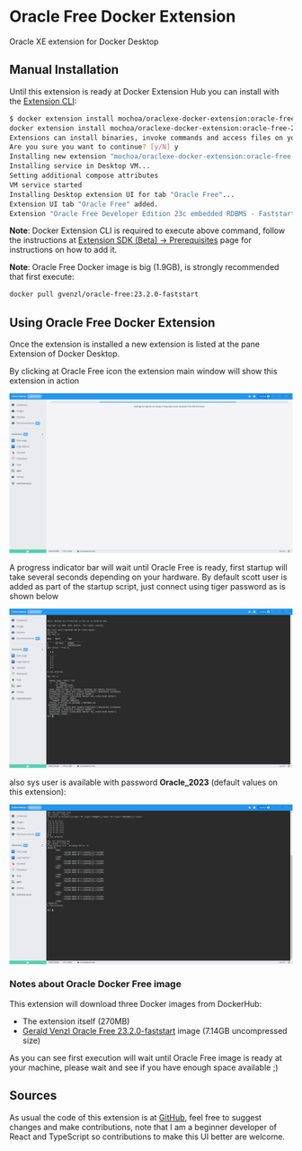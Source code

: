 # Oracle Free Docker Extension

Oracle XE extension for Docker Desktop

## Manual Installation

Until this extension is ready at Docker Extension Hub you can install with the [Extension CLI](https://docs.docker.com/desktop/extensions-sdk/#prerequisites):

```bash
$ docker extension install mochoa/oraclexe-docker-extension:oracle-free-23.2.0-faststart
docker extension install mochoa/oraclexe-docker-extension:oracle-free-23.2.0-faststart
Extensions can install binaries, invoke commands and access files on your machine. 
Are you sure you want to continue? [y/N] y
Installing new extension "mochoa/oraclexe-docker-extension:oracle-free-23.2.0-faststart"
Installing service in Desktop VM...
Setting additional compose attributes
VM service started
Installing Desktop extension UI for tab "Oracle Free"...
Extension UI tab "Oracle Free" added.
Extension "Oracle Free Developer Edition 23c embedded RDBMS - Faststart" installed successfully
```

**Note**: Docker Extension CLI is required to execute above command, follow the instructions at [Extension SDK (Beta) -> Prerequisites](https://docs.docker.com/desktop/extensions-sdk/#prerequisites) page for instructions on how to add it.

**Note**: Oracle Free Docker image is big (1.9GB), is strongly recommended that first execute:

```bash
docker pull gvenzl/oracle-free:23.2.0-faststart
```

## Using Oracle Free Docker Extension

Once the extension is installed a new extension is listed at the pane Extension of Docker Desktop.

By clicking at Oracle Free icon the extension main window will show this extension in action

![Screenshot of the extension inside Docker Desktop](docs/images/screenshot1.png?raw=true)

A progress indicator bar will wait until Oracle Free is ready, first startup will take several seconds depending on your hardware. By default scott user is added as part of the startup script, just connect using tiger password as is shown below

![Login Screenshot](docs/images/screenshot2.png?raw=true)

also sys user is available with password **Oracle_2023** (default values on this extension):

![Screenshot SQLcl in acton](docs/images/screenshot3.png?raw=true)

### Notes about Oracle Docker Free image

This extension will download three Docker images from DockerHub:

- The extension itself (270MB)
- [Gerald Venzl Oracle Free 23.2.0-faststart](https://hub.docker.com/r/gvenzl/oracle-free) image (7.14GB uncompressed size)

As you can see first execution will wait until Oracle Free image is ready at your machine, please wait and see if you have enough space available ;)

## Sources

As usual the code of this extension is at [GitHub](https://github.com/marcelo-ochoa/oraclexe-docker-extension/tree/oracle-free-23.2.0-faststart), feel free to suggest changes and make contributions, note that I am a beginner developer of React and TypeScript so contributions to make this UI better are welcome.
